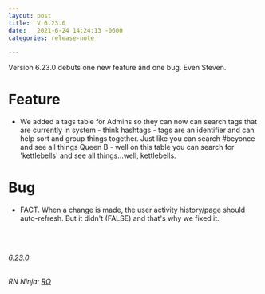 ```yaml
---
layout: post
title:  V 6.23.0
date:   2021-6-24 14:24:13 -0600
categories: release-note

---
```

Version 6.23.0 debuts one new feature and one bug. Even Steven. 


# Feature

- We added a tags table for Admins so they can now can search tags that are currently in system - think hashtags - tags are an identifier and can help sort and group things together. Just like you can search #beyonce and see all things Queen B - well on this table you can search for 'kettlebells' and see all things...well, kettlebells. 

# Bug

- FACT. When a change is made, the user activity history/page should auto-refresh. But it didn't (FALSE) and that's why we fixed it. 

<br/>


<br/>

*[6.23.0](https://github.com/streetparking/my-streetparking/releases/tag/v6.23.0)*
<br/>
<br/>


_RN Ninja: [RO](https://github.com/robyanna)_
 
 
 